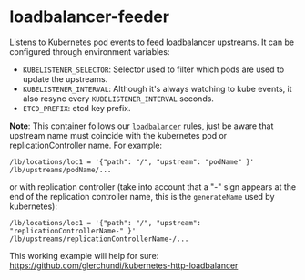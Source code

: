 # loadbalancer-feeder

Listens to Kubernetes pod events to feed loadbalancer upstreams. It can be configured through environment variables:

* `KUBELISTENER_SELECTOR`: Selector used to filter which pods are used to update the upstreams. 
* `KUBELISTENER_INTERVAL`: Although it's always watching to kube events, it also resync every `KUBELISTENER_INTERVAL` seconds.
* `ETCD_PREFIX`: etcd key prefix.

**Note**: This container follows our [`loadbalancer`](https://github.com/just-containers/nginx-loadbalancer) rules, just be aware that upstream name must coincide with the kubernetes pod or replicationController name. For example:

```
/lb/locations/loc1 = '{"path": "/", "upstream": "podName" }'
/lb/upstreams/podName/...
```

or with replication controller (take into account that a "-" sign appears at the end of the replication controller name, this is the `generateName` used by kubernetes):

```
/lb/locations/loc1 = '{"path": "/", "upstream": "replicationControllerName-" }'
/lb/upstreams/replicationControllerName-/...
```

This working example will help for sure: https://github.com/glerchundi/kubernetes-http-loadbalancer
